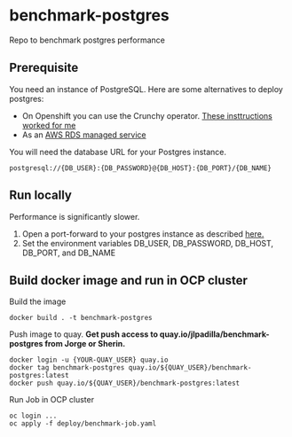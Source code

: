 # benchmark-postgres
Repo to benchmark postgres performance

## Prerequisite
You need an instance of PostgreSQL. Here are some alternatives to deploy postgres:
- On Openshift you can use the Crunchy operator. [These insttructions worked for me](https://access.crunchydata.com/documentation/postgres-operator/v5/quickstart/)
- As an [AWS RDS managed service](https://console.aws.amazon.com/rds/home?region=us-east-1#)

You will need the database URL for your Postgres instance.
```
postgresql://{DB_USER}:{DB_PASSWORD}@{DB_HOST}:{DB_PORT}/{DB_NAME}
```

## Run locally
Performance is significantly slower.
1. Open a port-forward to your postgres instance as described [here.](https://access.crunchydata.com/documentation/postgres-operator/v5/quickstart/)
2. Set the environment variables DB_USER, DB_PASSWORD, DB_HOST, DB_PORT, and DB_NAME

## Build docker image and run in OCP cluster
Build the image
```
docker build . -t benchmark-postgres
```

Push image to quay.
**Get push access to quay.io/jlpadilla/benchmark-postgres from Jorge or Sherin.**
```
docker login -u {YOUR-QUAY_USER} quay.io
docker tag benchmark-postgres quay.io/${QUAY_USER}/benchmark-postgres:latest 
docker push quay.io/${QUAY_USER}/benchmark-postgres:latest 
```

Run Job in OCP cluster
```
oc login ...
oc apply -f deploy/benchmark-job.yaml
```

